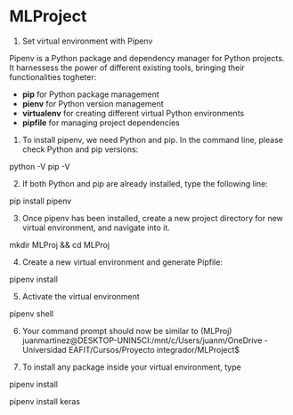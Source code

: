 # MLProject

1. Set virtual environment with Pipenv

Pipenv is a Python package and dependency manager for Python projects. It harnessess the power of different existing tools, bringing their functionalities togheter:

- **pip** for Python package management
- **pienv** for Python version management
- **virtualenv** for creating different virtual Python environments
- **pipfile** for managing project dependencies

1. To install pipenv, we need Python and pip. In the command line, please check Python and pip versions:

python -V
pip -V

2. If both Python and pip are already installed, type the following line:

pip install pipenv

3. Once pipenv has been installed, create a new project directory for new virtual environment, and navigate into it.

mkdir MLProj && cd MLProj

4. Create a new virtual environment and generate Pipfile:

pipenv install

5. Activate the virtual environment 

pipenv shell

6. Your command prompt should now be similar to (MLProj) juanmartinez@DESKTOP-UNIN5CI:/mnt/c/Users/juanm/OneDrive - Universidad EAFIT/Cursos/Proyecto integrador/MLProject$

7. To install any package inside your virtual environment, type

pipenv install <package>

pipenv install keras

